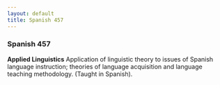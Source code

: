 ```yaml
---
layout: default
title: Spanish 457
---
```


### Spanish 457

<strong>Applied Linguistics</strong>
Application of linguistic theory to issues of Spanish language instruction; theories of language acquisition and language teaching methodology. (Taught in Spanish).